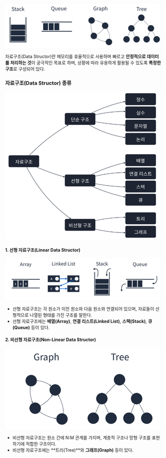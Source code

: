![자료구조 배경 이미지](/assets/images/data_struture-thumbnail.png)

자료구조(Data Structor)란 메모리를 효율적으로 사용하며 빠르고 **안정적으로 데이터를 처리하는 것**이 궁극적인 목표로 하며, 상황에 따라 유용하게 활용될 수 있도록 **특정한 구조**로 구성되어 있다.

### 자료구조(Data Structor) 종류

![자료구조 종류](/assets/images/data_structor-types.png)

#### 1. 선형 자료구조(Linear Data Structor)

![선형 자료구조](/assets/images/linear_data_structures.png)

- 선형 자료구조는 각 원소가 이전 원소와 다음 원소와 연결되어 있으며, 자료들이 선형적으로 나열된 형태를 가진 구조를 말한다.
- 선형 자료구조에는 **배열(Array)**, **연결 리스트(Linked List)**, **스택(Stack)**, **큐(Queue)** 등이 있다.

#### 2. 비선형 자료구조(Non-Linear Data Structor)

![비선형 자료구조](/assets/images/non-linear_data_structors.png)

- 비선형 자료구조는 원소 간에 N:M 관계를 가지며, 계층적 구조나 망형 구조를 표현하기에 적합한 구조이다.
- 비선형 자료구조에는 **트리(Tree)**와 **그래프(Graph)** 등이 있다.
